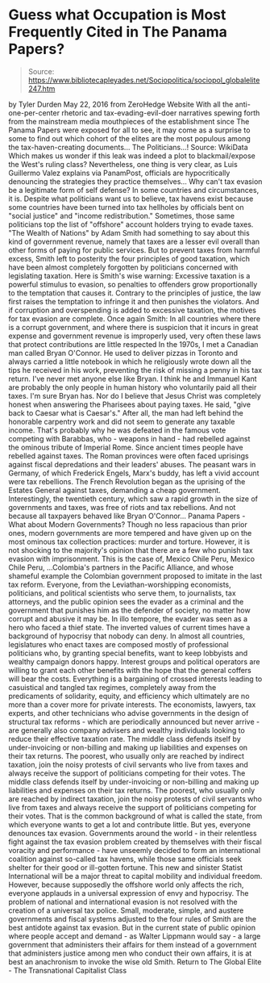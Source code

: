 # Guess what Occupation is Most Frequently Cited in The Panama Papers?

> Source: https://www.bibliotecapleyades.net/Sociopolitica/sociopol_globalelite247.htm

by Tyler Durden May 22, 2016
from ZeroHedge Website
With all the anti-one-per-center rhetoric and tax-evading-evil-doer narratives spewing forth from the mainstream media mouthpieces of the establishment since The Panama Papers were exposed for all to see, it may come as a surprise to some to find out which cohort of the elites are the most populous among the tax-haven-creating documents...
The Politicians...!
Source: WikiData
Which makes us wonder if this leak was indeed a plot to blackmail/expose the West's ruling class?
Nevertheless, one thing is very clear, as Luis Guillermo Valez explains via PanamPost,
officials are hypocritically denouncing the strategies they practice themselves...
Why can't tax evasion be a legitimate form of self defense? In some countries and circumstances, it is.
Despite what politicians want us to believe, tax havens exist because some countries have been turned into tax hellholes by officials bent on "social justice" and "income redistribution."
Sometimes, those same politicians top the list of "offshore" account holders trying to evade taxes.
"The Wealth of Nations" by Adam Smith had something to say about this kind of government revenue, namely that taxes are a lesser evil overall than other forms of paying for public services.
But to prevent taxes from harmful excess, Smith left to posterity the four principles of good taxation, which have been almost completely forgotten by politicians concerned with legislating taxation.
Here is Smith's wise warning:
Excessive taxation is a powerful stimulus to evasion, so penalties to offenders grow proportionally to the temptation that causes it. Contrary to the principles of justice, the law first raises the temptation to infringe it and then punishes the violators.
And if corruption and overspending is added to excessive taxation, the motives for tax evasion are complete.
Once again Smith:
In all countries where there is a corrupt government, and where there is suspicion that it incurs in great expense and government revenue is improperly used, very often these laws that protect contributions are little respected
In the 1970s, I met a Canadian man called Bryan O'Connor.
He used to deliver pizzas in Toronto and always carried a little notebook in which he religiously wrote down all the tips he received in his work, preventing the risk of missing a penny in his tax return.
I've never met anyone else like Bryan. I think he and Immanuel Kant are probably the only people in human history who voluntarily paid all their taxes. I'm sure Bryan has.
Nor do I believe that Jesus Christ was completely honest when answering the Pharisees about paying taxes.
He said,
"give back to Caesar what is Caesar's."
After all, the man had left behind the honorable carpentry work and did not seem to generate any taxable income.
That's probably why he was defeated in the famous vote competing with Barabbas, who - weapons in hand - had rebelled against the ominous tribute of Imperial Rome.
Since ancient times people have rebelled against taxes.
The Roman provinces were often faced uprisings against fiscal depredations and their leaders' abuses. The peasant wars in Germany, of which Frederick Engels, Marx's buddy, has left a vivid account were tax rebellions.
The French Revolution began as the uprising of the Estates General against taxes, demanding a cheap government. Interestingly, the twentieth century, which saw a rapid growth in the size of governments and taxes, was free of riots and tax rebellions.
And not because all taxpayers behaved like Bryan O'Connor...
Panama Papers - What about Modern Governments?
Though no less rapacious than prior ones, modern governments are more tempered and have given up on the most ominous tax collection practices:
murder and torture.
However, it is not shocking to the majority's opinion that there are a few who punish tax evasion with imprisonment.
This is the case of,
Mexico Chile Peru,
Mexico
Chile
Peru,
...Colombia's partners in the Pacific Alliance, and whose shameful example the Colombian government proposed to imitate in the last tax reform.
Everyone, from the Leviathan-worshipping economists, politicians, and political scientists who serve them, to journalists, tax attorneys, and the public opinion sees the evader as a criminal and the government that punishes him as the defender of society, no matter how corrupt and abusive it may be.
In illo tempore, the evader was seen as a hero who faced a thief state. The inverted values of current times have a background of hypocrisy that nobody can deny.
In almost all countries, legislatures who enact taxes are composed mostly of professional politicians who, by granting special benefits, want to keep lobbyists and wealthy campaign donors happy.
Interest groups and political operators are willing to grant each other benefits with the hope that the general coffers will bear the costs.
Everything is a bargaining of crossed interests leading to casuistical and tangled tax regimes, completely away from the predicaments of solidarity, equity, and efficiency which ultimately are no more than a cover more for private interests.
The economists, lawyers, tax experts, and other technicians who advise governments in the design of structural tax reforms - which are periodically announced but never arrive - are generally also company advisers and wealthy individuals looking to reduce their effective taxation rate.
The middle class defends itself by under-invoicing or non-billing and making up liabilities and expenses on their tax returns. The poorest, who usually only are reached by indirect taxation, join the noisy protests of civil servants who live from taxes and always receive the support of politicians competing for their votes.
The middle class defends itself by under-invoicing or non-billing and making up liabilities and expenses on their tax returns.
The poorest, who usually only are reached by indirect taxation, join the noisy protests of civil servants who live from taxes and always receive the support of politicians competing for their votes.
That is the common background of what is called the state, from which everyone wants to get a lot and contribute little.
But yes, everyone denounces tax evasion.
Governments around the world - in their relentless fight against the tax evasion problem created by themselves with their fiscal voracity and performance - have unseemly decided to form an international coalition against so-called tax havens, while those same officials seek shelter for their good or ill-gotten fortune.
This new and sinister Statist International will be a major threat to capital mobility and individual freedom.
However, because supposedly the offshore world only affects the rich, everyone applauds in a universal expression of envy and hypocrisy.
The problem of national and international evasion is not resolved with the creation of a universal tax police. Small, moderate, simple, and austere governments and fiscal systems adjusted to the four rules of Smith are the best antidote against tax evasion.
But in the current state of public opinion where people accept and demand - as Walter Lippmann would say - a large government that administers their affairs for them instead of a government that administers justice among men who conduct their own affairs, it is at best an anachronism to invoke the wise old Smith.
Return to The Global Elite - The Transnational Capitalist Class
